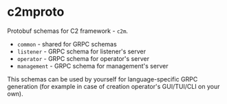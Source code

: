 # c2mproto

Protobuf schemas for C2 framework - `c2m`.

- `common` - shared for GRPC schemas
- `listener` - GRPC schema for listener's server
- `operator` - GRPC schema for operator's server
- `management` - GRPC schema for management's server

This schemas can be used by yourself for language-specific GRPC generation (for example in case of creation operator's GUI/TUI/CLI on your own).

